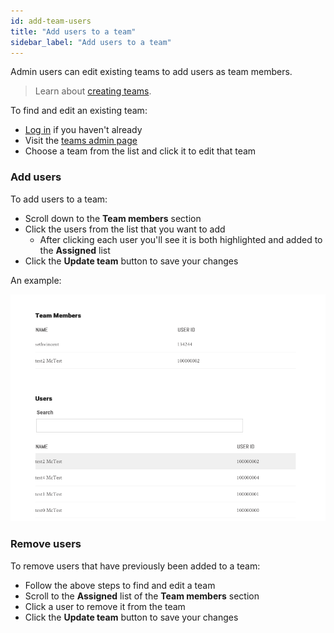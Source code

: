 ```yaml
---
id: add-team-users
title: "Add users to a team"
sidebar_label: "Add users to a team"
---
```


Admin users can edit existing teams to add users as team members.

> Learn about [creating teams](./create-team).

To find and edit an existing team:

- [Log in]({{appURL}}/auth/openstreetmap) if you haven't already
- Visit the [teams admin page]({{appURL}}/admin/teams)
- Choose a team from the list and click it to edit that team

### Add users

To add users to a team:

- Scroll down to the **Team members** section
- Click the users from the list that you want to add
  - After clicking each user you'll see it is both highlighted and added to the **Assigned** list
- Click the **Update team** button to save your changes

An example:

![Assigning users to a team](../assets/add-team-users.png)

### Remove users

To remove users that have previously been added to a team:

- Follow the above steps to find and edit a team
- Scroll to the **Assigned** list of the **Team members** section
- Click a user to remove it from the team
- Click the **Update team** button to save your changes

